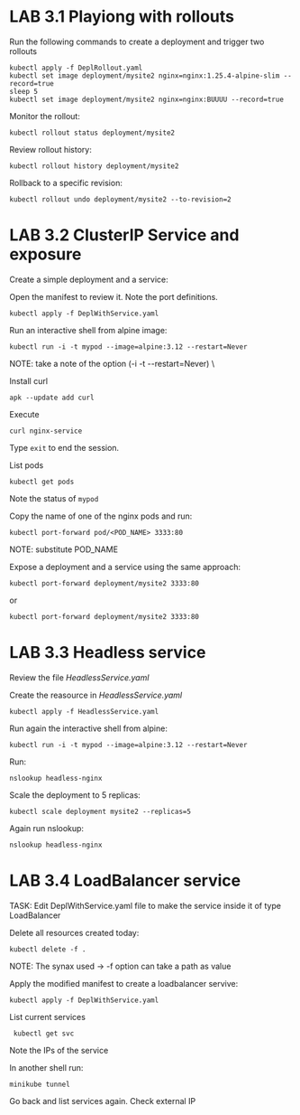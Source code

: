 # LAB 3.1 Playiong with rollouts

Run the following commands to create a deployment and trigger two rollouts
```
kubectl apply -f DeplRollout.yaml
kubectl set image deployment/mysite2 nginx=nginx:1.25.4-alpine-slim --record=true
sleep 5
kubectl set image deployment/mysite2 nginx=nginx:BUUUU --record=true
```

Monitor the rollout:
```
kubectl rollout status deployment/mysite2
```

Review rollout history:
```
kubectl rollout history deployment/mysite2
```

Rollback to a specific revision:
```
kubectl rollout undo deployment/mysite2 --to-revision=2
```

# LAB 3.2 ClusterIP Service and exposure

Create a simple deployment and a service:

Open the manifest to review it. Note the port definitions.
```
kubectl apply -f DeplWithService.yaml 
```


Run an interactive shell from alpine image:
```
kubectl run -i -t mypod --image=alpine:3.12 --restart=Never
```
NOTE: take a note of the option (-i -t --restart=Never)
 \

Install curl
```
apk --update add curl
```

Execute
```
curl nginx-service
```

Type ``exit`` to end the session.

List pods
```
kubectl get pods
```
Note the status of ``mypod``

Copy the name of one of the nginx pods and run:
```
kubectl port-forward pod/<POD_NAME> 3333:80
```
NOTE: substitute POD_NAME

Expose a deployment and a service using the same approach:
```
kubectl port-forward deployment/mysite2 3333:80
```
or
```
kubectl port-forward deployment/mysite2 3333:80
```
# LAB 3.3 Headless service

Review the file *HeadlessService.yaml*

Create the reasource in *HeadlessService.yaml*
```
kubectl apply -f HeadlessService.yaml
```

Run again the interactive shell from alpine:
```
kubectl run -i -t mypod --image=alpine:3.12 --restart=Never
```

Run:
```
nslookup headless-nginx
```

Scale the deployment to 5 replicas:
```
kubectl scale deployment mysite2 --replicas=5
```

Again run nslookup:
```
nslookup headless-nginx
```

# LAB 3.4 LoadBalancer service

TASK: Edit DeplWithService.yaml file to make the service inside it of type LoadBalancer

Delete all resources created today:

```
kubectl delete -f .
```
NOTE: The synax used -> -f option can take a path as value

Apply the modified manifest to create a loadbalancer servive:

```
kubectl apply -f DeplWithService.yaml
```

List current services
```
 kubectl get svc
 ```
 Note the IPs of the service


 In another shell run:
 ```
 minikube tunnel
 ```

 Go back and list services again. Check external IP
